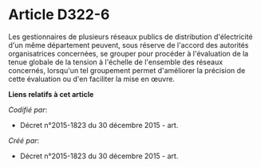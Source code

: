# Article D322-6

Les gestionnaires de plusieurs réseaux publics de distribution d'électricité d'un même département peuvent, sous réserve de
l'accord des autorités organisatrices concernées, se grouper pour procéder à l'évaluation de la tenue globale de la tension à
l'échelle de l'ensemble des réseaux concernés, lorsqu'un tel groupement permet d'améliorer la précision de cette évaluation
ou d'en faciliter la mise en œuvre.

**Liens relatifs à cet article**

_Codifié par_:

  - Décret n°2015-1823 du 30 décembre 2015 - art.

_Créé par_:

  - Décret n°2015-1823 du 30 décembre 2015 - art.
